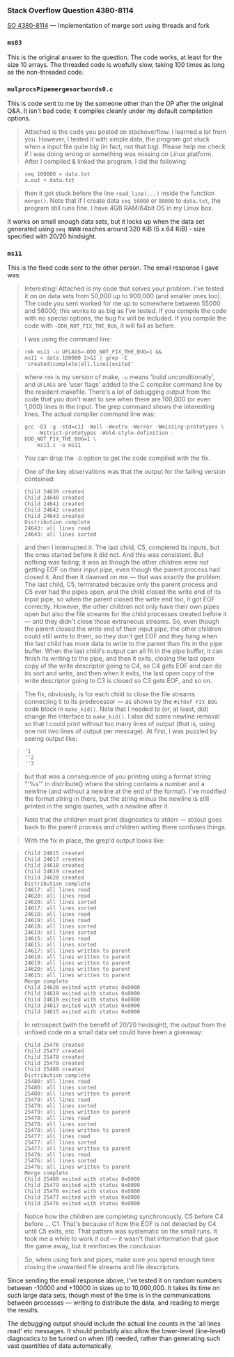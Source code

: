### Stack Overflow Question 4380-8114

[SO 4380-8114](http://stackoverflow.com/q/43808114) &mdash;
Implementation of merge sort using threads and fork

### `ms83`

This is the original answer to the question.
The code works, at least for the size 10 arrays.
The threaded code is woefully slow, taking 100 times as long as the
non-threaded code.

### `mulprocsPipemergesortwords0.c`

This is code sent to me by the someone other than the OP after the
original Q&A.
It isn't bad code; it compiles cleanly under my default compilation
options.

> Attached is the code you posted on stackoverflow.
> I learned a lot from you.
> However, I tested it with simple data, the program got stuck when a
> input file quite big (in fact, not that big).
> Please help me check if I was doing wrong or something was missing on
> Linux platform.
> After I compiled & linked the program, I did the following

>     seq 100000 > data.txt
>     a.out < data.txt

> then it got stuck before the line `read_line(...)` inside the function
> `merge()`.
> Note that if I create data `seq 50000` or `80000` to `data.txt`, the
> program still runs fine.
> I have 4GB RAM/64bit OS in my Linux box.

It works on small enough data sets, but it locks up when the data set
generated using `seq NNNN` reaches around 320 KiB (5 x 64 KiB) - size
specified with 20/20 hindsight.

### `ms11`

This is the fixed code sent to the other person.  The email response
I gave was:

> Interesting!
> Attached is my code that solves your problem.
> I've tested it on on data sets from 50,000 up to 900,000 (and smaller
> ones too).
> The code you sent worked for me up to somewhere between 55000 and 58000;
> this works to as big as I've tested.
> If you compile the code with no special options, the bug fix will be
> included.
> If you compile the code with `-DDO_NOT_FIX_THE_BUG`, it will fail as
> before.

> I was using the command line:

>     rmk ms11 -u UFLAGS=-DDO_NOT_FIX_THE_BUG=1 &&
>     ms11 < data.100000 2>&1 | grep -E 'created|complete|all.lines|exited'

> where `rmk` is my version of make, `-u` means 'build unconditionally', and
> `UFLAGS` are 'user flags' added to the C compiler command line by the
> resident makefile.
> There's a lot of debugging output from the code that you don't want to
> see when there are 100,000 (or even 1,000) lines in the input.
> The grep command shows the interesting lines.
> The actual compiler command line was:

>     gcc -O3 -g -std=c11 -Wall -Wextra -Werror -Wmissing-prototypes \
>         -Wstrict-prototypes -Wold-style-definition -DDO_NOT_FIX_THE_BUG=1 \
>         ms11.c -o ms11

> You can drop the `-D` option to get the code compiled with the fix.

> One of the key observations was that the output for the failing version
> contained:

>     Child 24639 created
>     Child 24640 created
>     Child 24641 created
>     Child 24642 created
>     Child 24643 created
>     Distribution complete
>     24643: all lines read
>     24643: all lines sorted

> and then I interrupted it.
> The last child, C5, completed its inputs, but the ones started before it
> did not.
> And this was consistent.
> But nothing was failing; it was as though the other children were not
> getting EOF on their input pipe, even though the parent process had
> closed it.
> And then it dawned on me — that was exactly the problem.
> The last child, C5, terminated because only the parent process and C5
> ever had the pipes open, and the child closed the write end of its input
> pipe, so when the parent closed the write end too, it got EOF correctly.
> However, the other children not only have their own pipes open but also
> the file streams for the child processes created before it — and they
> didn't close those extraneous streams.
> So, even though the parent closed the write end of their input pipe, the
> other children could still write to them, so they don't get EOF and they
> hang when the last child has more data to write to the parent than fits
> in the pipe buffer.
> When the last child's output can all fit in the pipe buffer, it can
> finish its writing to the pipe, and then it exits, closing the last open
> copy of the write descriptor going to C4, so C4 gets EOF and can do its
> sort and write, and then when it exits, the last open copy of the write
> descriptor going to C3 is closed so C3 gets EOF, and so on.

> The fix, obviously, is for each child to close the file streams
> connecting it to its predecessor — as shown by the `#ifdef FIX_BUG`
> code block in `make_kid()`.
> Note that I needed to (or, at least, did) change the interface to
> `make_kid()`.
> I also did some newline removal so that I could print without too many
> lines of output (that is, using one not two lines of output per
> message).
> At first, I was puzzled by seeing output like:

>     '1
>     ''2
>     ''3

> but that was a consequence of you printing using a format string "'%s'"
> in distribute() where the string contains a number and a newline (and
> without a newline at the end of the format).
> I've modified the format string in there, but the string minus the
> newline is still printed in the single quotes, with a newline after it.

> Note that the children must print diagnostics to stderr — stdout goes
> back to the parent process and children writing there confuses things.

> With the fix in place, the grep'd output looks like:

>     Child 24615 created
>     Child 24617 created
>     Child 24618 created
>     Child 24619 created
>     Child 24620 created
>     Distribution complete
>     24617: all lines read
>     24620: all lines read
>     24620: all lines sorted
>     24617: all lines sorted
>     24618: all lines read
>     24619: all lines read
>     24618: all lines sorted
>     24619: all lines sorted
>     24615: all lines read
>     24615: all lines sorted
>     24617: all lines written to parent
>     24618: all lines written to parent
>     24619: all lines written to parent
>     24620: all lines written to parent
>     24615: all lines written to parent
>     Merge complete
>     Child 24620 exited with status 0x0000
>     Child 24619 exited with status 0x0000
>     Child 24618 exited with status 0x0000
>     Child 24617 exited with status 0x0000
>     Child 24615 exited with status 0x0000

> In retrospect (with the benefit of 20/20 hindsight), the output from the
> unfixed code on a small data set could have been a giveaway:

>     Child 25476 created
>     Child 25477 created
>     Child 25478 created
>     Child 25479 created
>     Child 25480 created
>     Distribution complete
>     25480: all lines read
>     25480: all lines sorted
>     25480: all lines written to parent
>     25479: all lines read
>     25479: all lines sorted
>     25479: all lines written to parent
>     25478: all lines read
>     25478: all lines sorted
>     25478: all lines written to parent
>     25477: all lines read
>     25477: all lines sorted
>     25477: all lines written to parent
>     25476: all lines read
>     25476: all lines sorted
>     25476: all lines written to parent
>     Merge complete
>     Child 25480 exited with status 0x0000
>     Child 25479 exited with status 0x0000
>     Child 25478 exited with status 0x0000
>     Child 25477 exited with status 0x0000
>     Child 25476 exited with status 0x0000

> Notice how the children are completing synchronously, C5 before C4
> before … C1.
> That's because of how the EOF is not detected by C4 until C5 exits, etc.
> That pattern was systematic on the small runs.
> It took me a while to work it out — it wasn't that information that
> gave the game away, but it reinforces the conclusion.

> So, when using fork and pipes, make sure you spend enough time closing
> the unwanted file streams and file descriptors.

Since sending the email response above, I've tested it on random numbers
between -10000 and +10000 in sizes up to 10,000,000.  It takes its time
on such large data sets, though most of the time is in the
communications between processes — writing to distribute the data, and
reading to merge the results.

The debugging output should include the actual line counts in the 'all
lines read' etc messages.
It should probably also allow the lower-level (line-level) diagnostics
to be turned on when (if) needed, rather than generating such vast
quantities of data automatically.

